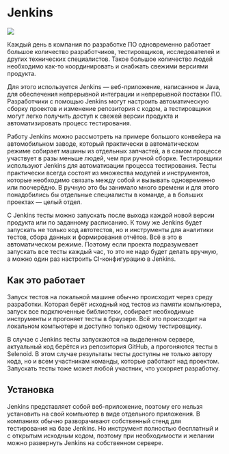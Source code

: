 # Jenkins

![](https://raw.githubusercontent.com/qa-guru/knowledge-base/main/img/tools-java/Jenkins/jenkins-banner-1.jpg)

Каждый день в компания по разработке ПО одновременно работает большое количество разработчиков, тестировщиков, исследователей и других технических специалистов. Такое большое количество людей необходимо как-то координировать и снабжать свежими версиями продукта.

Для этого используется Jenkins — веб-приложение, написанное н Java, для обеспечения непрерывной интеграции и непрерывной поставки ПО. Разработчики с помощью Jenkins могут настроить автоматическую сборку проектов и изменение репозитория с кодом, а тестировщики могут легко получить доступ к свежей версии продукта и автоматизировать процесс тестирования.

Работу Jenkins можно рассмотреть на примере большого конвейера на автомобильном заводе, который практически в автоматическом режиме собирает машины из отдельных запчастей, а в самом процессе участвует в разы меньше людей, чем при ручной сборке. Тестировщики используют Jenkins для автоматизации процесса тестирования. Тесты практически всегда состоят из множества модулей и инструментов, которые необходимо связать между собой и вызывать одновременно или поочерёдно. В ручную это бы занимало много времени и для этого понадобились бы отдельные специалисты в команде, а в больших проектах — целый отдел.

С Jenkins тесты можно запускать после выхода каждой новой версии продукта или по заданному расписанию. К тому же Jenkins будет запускать не только код автотестов, но и инструменты для аналитики тестов, сбора данных и формирования отчётов. Всё в это в автоматическом режиме. Поэтому если проекта подразумевает запускать все тесты каждый час, то это не надо будет делать вручную, а можно один раз настроить CI-конфигурацию в Jenkins.

## Как это работает
Запуск тестов на локальной машине обычно происходит через среду разработки. Которая берёт исходный код тестов из памяти компьютера, запуск все подключенные библиотеки, собирает необходимые инструменты и прогоняет тесты в браузере. Всё это происходит на локальном компьютере и доступно только одному тестировщику.

В случае с Jenkins тесты запускаются на выделенном сервере, актуальный код берётся из репозитория GitHub, а прогоняются тесты в Selenoid. В этом случае результаты тесты доступны не только автору кода, но и всем участникам команды, которые работают над проектом. Запускать тесты тоже может любой участник, что ускоряет разработку.

## Установка
Jenkins представляет собой веб-приложение, поэтому его нельзя установить на свой компьютер в виде отдельного приложения. В компаниях обычно разворачивают собственный стенд для тестирования на базе Jenkins. Но инструмент полностью бесплатный и с открытым исходным кодом, поэтому при необходимости и желании можно развернуть Jenkins на собственном сервере.
